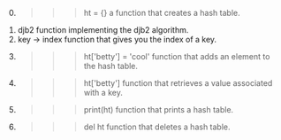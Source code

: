 0. >>> ht = {}
	 a function that creates a hash table.
1. djb2
	function implementing the djb2 algorithm.
2. key -> index
	function that gives you the index of a key.
3. >>> ht['betty'] = 'cool'
	function that adds an element to the hash table.
4. >>> ht['betty']
	 function that retrieves a value associated with a key.
5. >>> print(ht)
	function that prints a hash table.
6. >>> del ht
	function that deletes a hash table.

